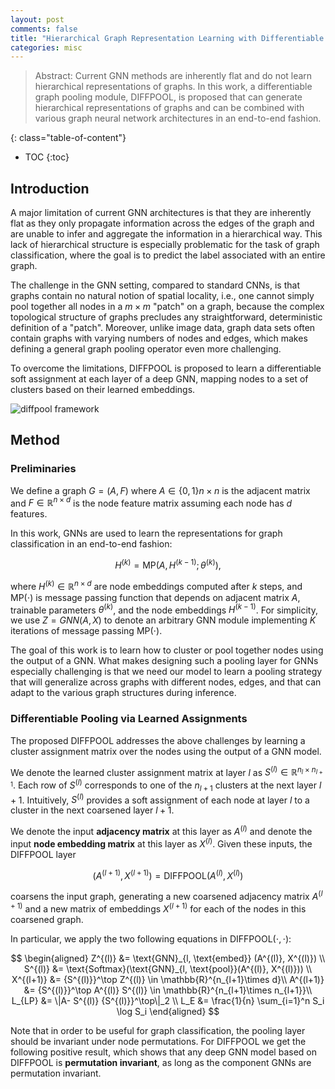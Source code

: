 ```yaml
---
layout: post
comments: false
title: "Hierarchical Graph Representation Learning with Differentiable Pooling"
categories: misc
---
```


> Abstract: Current GNN methods are inherently flat and do not learn hierarchical representations of graphs. In this work,  a differentiable graph pooling module, DIFFPOOL, is proposed that can generate hierarchical representations of graphs and can be combined with various graph neural network architectures in an end-to-end fashion.

<!--more-->

{: class="table-of-content"}
* TOC
{:toc}

## Introduction
A major limitation of current GNN architectures is that they are inherently flat as they only propagate information across the edges of the graph and are unable to infer and aggregate the information in a hierarchical way. This lack of hierarchical structure is especially problematic for the task of graph classification, where the goal is to predict the label associated with an entire graph.

The challenge in the GNN setting, compared to standard CNNs, is that graphs contain no natural notion of spatial locality, i.e., one cannot simply pool together all nodes in a $m \times m$ "patch" on a graph, because the complex topological structure of graphs precludes any straightforward, deterministic definition of a "patch". Moreover, unlike image data, graph data sets often contain graphs with varying numbers of nodes and edges, which makes defining a general graph pooling operator even more challenging.

To overcome the limitations, DIFFPOOL is proposed to learn a differentiable soft assignment at each layer of a deep GNN, mapping nodes to a set of clusters based on their learned embeddings.

![diffpool framework]({{'/assets/images/diffpool.png'|relative_url}})

## Method

### Preliminaries
We define a graph $G=(A,F)$ where $A\in\{0,1\}{n \times n}$ is the adjacent matrix and $F\in\mathbb{R}^{n \times d}$ is the node feature matrix assuming each node has $d$ features.

In this work, GNNs are used to learn the representations for graph classification in an end-to-end fashion:

$$
H^{(k)} = \text{MP}(A, H^{(k-1)}; \theta^{(k)}),
$$

where $H^{(k)} \in \mathbb{R}^{n \times d}$ are node embeddings computed after $k$ steps, and $\text{MP}(\cdot)$ is message passing function that depends on adjacent matrix $A$, trainable parameters $\theta^{(k)}$, and the node embeddings $H^{(k-1)}$. For simplicity, we use $Z = GNN(A, X )$ to denote an arbitrary GNN module implementing $K$ iterations of message passing $\text{MP}(\cdot)$.

The goal of this work is to learn how to cluster or pool together nodes using the output of a GNN. What makes designing such a pooling layer for GNNs especially challenging is that we need our model to learn a pooling strategy that will generalize across graphs with different nodes, edges, and that can adapt to the various graph structures during inference.

### Differentiable Pooling via Learned Assignments

The proposed DIFFPOOL addresses the above challenges by learning a cluster assignment matrix over the nodes using the output of a GNN model.

We denote the learned cluster assignment matrix at layer $l$ as $S^{(l)}\in \mathbb{R}^{n_l \times n_{l+1}}$. Each row of $S^{(l)}$ corresponds to one of the $n_{l+1}$ clusters at the next layer $l+1$. Intuitively, $S^{(l)}$ provides a soft assignment of each node at layer $l$ to a cluster in the next coarsened layer $l+1$.

We denote the input **adjacency matrix** at this layer as $A^{(l)}$ and denote the input **node embedding matrix** at this layer as $X^{(l)}$. Given these inputs, the DIFFPOOL layer

$$
(A^{(l+1)}, X^{(l+1)}) = \text{DIFFPOOL}(A^{(l)}, X^{(l)})
$$

coarsens the input graph, generating a new coarsened adjacency matrix $A^{(l+1)}$ and a new matrix of embeddings $X^{(l+1)}$ for each of the nodes in this coarsened graph.

In particular, we apply the two following equations in $\text{DIFFPOOL}(\cdot, \cdot)$:

$$
\begin{aligned}
Z^{(l)} &= \text{GNN}_{l, \text{embed}} (A^{(l)}, X^{(l)}) \\
S^{(l)} &= \text{Softmax}(\text{GNN}_{l, \text{pool}}(A^{(l)}, X^{(l)})) \\
X^{(l+1)} &= {S^{(l)}}^\top Z^{(l)} \in \mathbb{R}^{n_{l+1}\times d}\\
A^{(l+1)} &= {S^{(l)}}^\top A^{(l)} S^{(l)} \in \mathbb{R}^{n_{l+1}\times n_{l+1}}\\
L_{LP} &= \|A- S^{(l)} {S^{(l)}}^\top\|_2 \\
L_E &= \frac{1}{n} \sum_{i=1}^n S_i \log S_i
\end{aligned}
$$

Note that in order to be useful for graph classification, the pooling layer should be invariant under node permutations. For DIFFPOOL we get the following positive result, which shows that any deep GNN model based on DIFFPOOL is **permutation invariant**, as long as the component GNNs are permutation invariant.